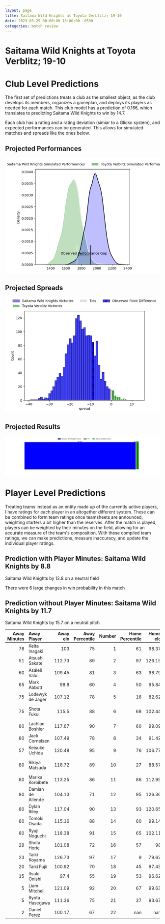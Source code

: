 ```yaml
---  
layout: page  
title: Saitama Wild Knights at Toyota Verblitz; 19-10  
date: 2023-03-25 00:00:00 18:00:00 -0500  
categories: match review  
---
```

# Saitama Wild Knights at Toyota Verblitz; 19-10

# Club Level Predictions


The first set of predictions treats a club as the smallest object, as the club develops its members, organizes a gameplan, and deploys its players as needed for each match. This club model has a prediction of 0.166, which translates to predicting Saitama Wild Knights to win by 14.7.

Each club has a rating and a rating deviation (simiar to a Glicko system), and expected performances can be generated. This allows for simulated matches and spreads like the ones below.
## Projected Performances


![Projected Performances](plots/performances_2023-03-25-ToyotaVerblitz-SaitamaWildKnights.png)
## Projected Spreads


![Projected Spreads](plots/spreads_2023-03-25-ToyotaVerblitz-SaitamaWildKnights.png)
## Projected Results


![Projected Results](plots/resultbar_2023-03-25-ToyotaVerblitz-SaitamaWildKnights.png)
# Player Level Predictions


Treating teams instead as an entity made up of the currently active players, I have ratings for each player in an altogether different system. These can be combined to form team ratings once teamsheets are announced, weighting starters a bit higher than the reserves. After the match is played, players can be weighted by their minutes on the field, allowing for an accurate measure of the team's composition. With these compiled team ratings, we can make predictions, measure inaccuracy, and update the individual player ratings.
## Prediction with Player Minutes: Saitama Wild Knights by 8.8


Saitama Wild Knights by 12.8 on a neutral field

There were 6 large changes in win probability in this match
## Prediction without Player Minutes: Saitama Wild Knights by 11.7


Saitama Wild Knights by 15.7 on a neutral pitch



|   Away Minutes | Away Player       |   Away elo |   Away Percentile |   Number |   Home Percentile |   Home elo | Home Player              |   Home Minutes |
|---------------:|:------------------|-----------:|------------------:|---------:|------------------:|-----------:|:-------------------------|---------------:|
|             78 | Keita Inagaki     |     103    |                75 |        1 |                61 |      98.37 | Shogo Miura              |             65 |
|             51 | Atsushi Sakate    |     112.73 |                89 |        2 |                97 |     126.15 | Yoshikatsu Hikosaka      |             70 |
|             60 | Asaleli Valu      |     109.45 |                81 |        3 |                63 |      98.79 | Runya Choi               |             51 |
|             65 | Mark Abbott       |      98.8  |                60 |        4 |                50 |      95.84 | Daichi Akiyama           |             80 |
|             75 | Lodewyk de Jager  |     107.12 |                78 |        5 |                16 |      82.62 | Michael Allardice        |             46 |
|             75 | Shota Fukui       |     115.5  |                88 |        6 |                68 |     102.44 | Pieter Stephanus du Toit |             80 |
|             80 | Lachlan Boshier   |     117.67 |                90 |        7 |                60 |      99.09 | Kazuki Himeno            |             80 |
|             80 | Jack Cornelsen    |     107.49 |                78 |        8 |                34 |      91.42 | Lautaimi Fetuani         |             51 |
|             57 | Keisuke Uchida    |     120.48 |                95 |        9 |                76 |     106.77 | Kenta Fukuda             |             60 |
|             80 | Rikiya Matsuda    |     118.72 |                89 |       10 |                27 |      88.57 | Willem Jacobus Le Roux   |             80 |
|             80 | Marika Koroibete  |     113.25 |                86 |       11 |                86 |     112.95 | Viliame Tuidraki         |             80 |
|             80 | Damian de Allende |     104.13 |                71 |       12 |                95 |     126.36 | Charlie Lawrence         |             80 |
|             80 | Dylan Riley       |     117.04 |                90 |       13 |                93 |     120.65 | Yuki Okada               |             80 |
|             80 | Tomoki Osada      |     115.16 |                88 |       14 |                60 |      99.14 | Taichi Takahashi         |             80 |
|             80 | Ryuji Noguchi     |     118.38 |                91 |       15 |                65 |     102.11 | Tiaan Falcon             |             80 |
|             29 | Shota Horie       |     101.08 |                72 |       16 |                57 |      98    | Joe Launchbury           |             34 |
|             23 | Taiki Koyama      |     126.73 |                97 |       17 |                 9 |      79.62 | Yusuke Kizu              |             29 |
|             20 | Taiki Fujii       |     100.92 |                70 |       18 |                45 |      97.43 | Will Tupou               |             29 |
|             15 | Itsuki Onishi     |      97.4  |                55 |       19 |                53 |      96.62 | Kaito Shigeno            |             20 |
|              5 | Liam Mitchell     |     121.09 |                92 |       20 |                67 |      99.63 | Shunsuke Asaoka          |             15 |
|              5 | Ryota Hasegawa    |     111.36 |                75 |       21 |                37 |      93.67 | Ryusei Kato              |             10 |
|              2 | Daniel Perez      |     100.17 |                67 |       22 |               nan |     nan    | nan                      |            nan |

